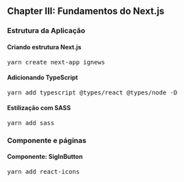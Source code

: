 ## Chapter III: Fundamentos do Next.js

### Estrutura da Aplicação

#### Criando estrutura Next.js
<pre>yarn create next-app ignews</pre>

#### Adicionando TypeScript
<pre>yarn add typescript @types/react @types/node -D</pre>

#### Estilização com SASS
<pre>yarn add sass</pre>

### Componente e páginas

#### Componente: SigInButton
<pre>yarn add react-icons</pre>